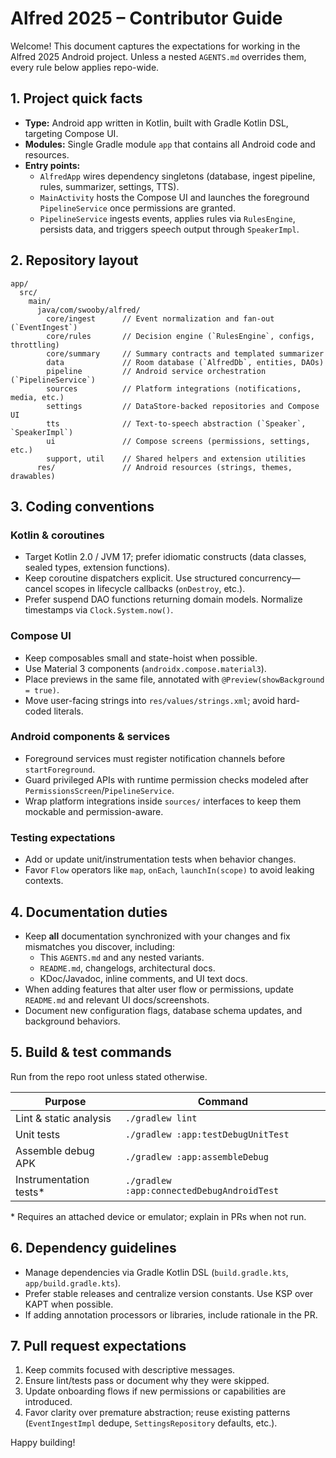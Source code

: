 # Alfred 2025 – Contributor Guide

Welcome! This document captures the expectations for working in the Alfred 2025 Android project. Unless a nested `AGENTS.md` overrides them, every rule below applies repo-wide.

## 1. Project quick facts
- **Type:** Android app written in Kotlin, built with Gradle Kotlin DSL, targeting Compose UI.
- **Modules:** Single Gradle module `app` that contains all Android code and resources.
- **Entry points:**
  - `AlfredApp` wires dependency singletons (database, ingest pipeline, rules, summarizer, settings, TTS).
  - `MainActivity` hosts the Compose UI and launches the foreground `PipelineService` once permissions are granted.
  - `PipelineService` ingests events, applies rules via `RulesEngine`, persists data, and triggers speech output through `SpeakerImpl`.

## 2. Repository layout
```
app/
  src/
    main/
      java/com/swooby/alfred/
        core/ingest      // Event normalization and fan-out (`EventIngest`)
        core/rules       // Decision engine (`RulesEngine`, configs, throttling)
        core/summary     // Summary contracts and templated summarizer
        data             // Room database (`AlfredDb`, entities, DAOs)
        pipeline         // Android service orchestration (`PipelineService`)
        sources          // Platform integrations (notifications, media, etc.)
        settings         // DataStore-backed repositories and Compose UI
        tts              // Text-to-speech abstraction (`Speaker`, `SpeakerImpl`)
        ui               // Compose screens (permissions, settings, etc.)
        support, util    // Shared helpers and extension utilities
      res/               // Android resources (strings, themes, drawables)
```

## 3. Coding conventions
### Kotlin & coroutines
- Target Kotlin 2.0 / JVM 17; prefer idiomatic constructs (data classes, sealed types, extension functions).
- Keep coroutine dispatchers explicit. Use structured concurrency—cancel scopes in lifecycle callbacks (`onDestroy`, etc.).
- Prefer suspend DAO functions returning domain models. Normalize timestamps via `Clock.System.now()`.

### Compose UI
- Keep composables small and state-hoist when possible.
- Use Material 3 components (`androidx.compose.material3`).
- Place previews in the same file, annotated with `@Preview(showBackground = true)`.
- Move user-facing strings into `res/values/strings.xml`; avoid hard-coded literals.

### Android components & services
- Foreground services must register notification channels before `startForeground`.
- Guard privileged APIs with runtime permission checks modeled after `PermissionsScreen`/`PipelineService`.
- Wrap platform integrations inside `sources/` interfaces to keep them mockable and permission-aware.

### Testing expectations
- Add or update unit/instrumentation tests when behavior changes.
- Favor `Flow` operators like `map`, `onEach`, `launchIn(scope)` to avoid leaking contexts.

## 4. Documentation duties
- Keep **all** documentation synchronized with your changes and fix mismatches you discover, including:
  - This `AGENTS.md` and any nested variants.
  - `README.md`, changelogs, architectural docs.
  - KDoc/Javadoc, inline comments, and UI text docs.
- When adding features that alter user flow or permissions, update `README.md` and relevant UI docs/screenshots.
- Document new configuration flags, database schema updates, and background behaviors.

## 5. Build & test commands
Run from the repo root unless stated otherwise.

| Purpose | Command |
| --- | --- |
| Lint & static analysis | `./gradlew lint` |
| Unit tests | `./gradlew :app:testDebugUnitTest` |
| Assemble debug APK | `./gradlew :app:assembleDebug` |
| Instrumentation tests* | `./gradlew :app:connectedDebugAndroidTest` |

\* Requires an attached device or emulator; explain in PRs when not run.

## 6. Dependency guidelines
- Manage dependencies via Gradle Kotlin DSL (`build.gradle.kts`, `app/build.gradle.kts`).
- Prefer stable releases and centralize version constants. Use KSP over KAPT when possible.
- If adding annotation processors or libraries, include rationale in the PR.

## 7. Pull request expectations
1. Keep commits focused with descriptive messages.
2. Ensure lint/tests pass or document why they were skipped.
3. Update onboarding flows if new permissions or capabilities are introduced.
4. Favor clarity over premature abstraction; reuse existing patterns (`EventIngestImpl` dedupe, `SettingsRepository` defaults, etc.).

Happy building!
